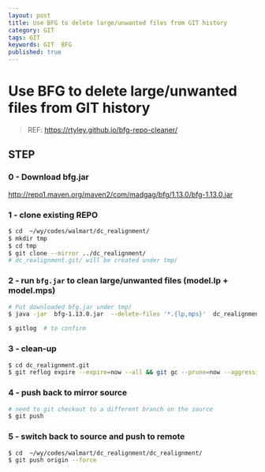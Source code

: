 ```yaml
---
layout: post
title: Use BFG to delete large/unwanted files from GIT history
category: GIT
tags: GIT  
keywords: GIT  BFG
published: true
---
```


# Use BFG to delete large/unwanted files from GIT history

> REF: <https://rtyley.github.io/bfg-repo-cleaner/>

## STEP

### 0 - Download bfg.jar 
<http://repo1.maven.org/maven2/com/madgag/bfg/1.13.0/bfg-1.13.0.jar>


### 1 - clone existing REPO
```bash
$ cd  ~/wy/codes/walmart/dc_realignment/
$ mkdir tmp
$ cd tmp
$ git clone --mirror ../dc_realignment/
# dc_realignment.git/ will be created under tmp/
```


### 2 - run `bfg.jar` to clean large/unwanted files (model.lp + model.mps)

```bash
# Put downloaded bfg.jar under tmp/
$ java -jar  bfg-1.13.0.jar  --delete-files '*.{lp,mps}'  dc_realignment.git

$ gitlog  # to confirm
```


### 3 - clean-up
```bash
$ cd dc_realignment.git
$ git reflog expire --expire=now --all && git gc --prune=now --aggressive 
```


### 4 - push back to mirror source
```bash
# need to git checkout to a different branch on the source
$ git push
```


### 5 - switch back to source and push to remote
```bash
$ cd  ~/wy/codes/walmart/dc_realignment/dc_realignment/
$ git push origin --force
```